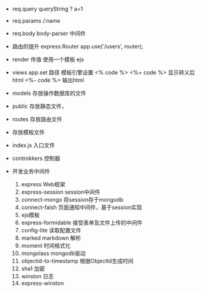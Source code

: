- req.query  queryString ? a=1
- req.params  /:name
- req.body   body-parser 中间件

- 路由的提升
  express.Router
  app.use('/users', router);

- render 传值
  使用一个模板  ejs

- views
  app.set 路径  模板引擎设置
  <% code %>
  <%= code %>  显示转义后html
  <%- code %>  输出html

- models  存放操作数据库的文件
- public  存放静态文件，
- routes  存放路由文件
- 存放模板文件
- index.js  入口文件
- controkkers  控制器

- 开发业务中间件
  1. express  Web框架
  2. express-session  session中间件
  3. connect-mongo  将session存于mongodb
  4. connect-falsh  页面通知中间件，基于session实现
  5. ejs模板
  6. express-formidable  接受表单及文件上传的中间件
  7. config-lite  读取配置文件
  8. marked  markdown 解析
  9. moment 时间格式化
  10. mongolass  mongodb驱动
  11. objectid-to-timestamp  根据ObjectId生成时间
  12. sha1  加密
  13. winston  日志
  14. express-winston  